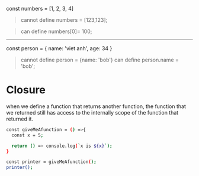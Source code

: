 const numbers = [1, 2, 3, 4]

> cannot define
numbers = [123,123];

>can define
numbers[0]= 100;

----------------------------------------------------------------
const person = {
  name: 'viet anh',
  age: 34
}

> cannot define
person = {name: 'bob'}
> can define
person.name = 'bob';

# Closure

when we define a function that returns another function, the function that we returned still has access to the internally scope of the function that returned it.

```bash
const giveMeAfunction = () =>{
  const x = 5;

  return () => console.log(`x is ${x}`);
}

const printer = giveMeAfunction();
printer();
```